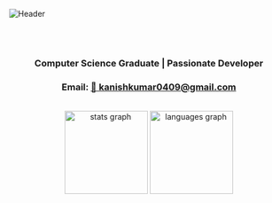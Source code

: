 ![Header](https://github.com/user-attachments/assets/cb6645d4-095e-439a-9a4a-7a6258168972)

<br>
<br>
<h3 align="center">Computer Science Graduate | Passionate Developer</h3>
<h3 align="center">Email: <a href="mailto:kanishkumar0409@gmail.com">📧 kanishkumar0409@gmail.com</a></h3>
<br>


<div align="center">
  <img src="https://github-readme-stats.vercel.app/api?username=kanishkumar-k&hide_title=false&hide_rank=false&show_icons=true&include_all_commits=true&count_private=true&disable_animations=false&theme=dracula&locale=en&hide_border=false&order=1" height="150" alt="stats graph"  />
  <img src="https://github-readme-stats.vercel.app/api/top-langs?username=kanishkumar-k&locale=en&hide_title=false&layout=compact&card_width=320&langs_count=5&theme=dracula&hide_border=false&order=2" height="150" alt="languages graph"  />
</div>

###
